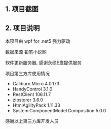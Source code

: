 ## 1. 项目截图



## 2. 项目说明

本项目由 wpf for .net5 强力驱动

数据来源 铅笔小说网

软件更新服务器, 感谢永硕E盘提供服务

项目第三方库使用情况
   - Caliburn.Micro 4.0.173
   - HandyControl 3.1.0
   - RestClient 106.11.7
   - zipstorer 3.6.0
   - HtmlAgilityPack 1.11.33
   - System.ComponentModel.Composition 5.0.0

感谢以上第三方库开发人员